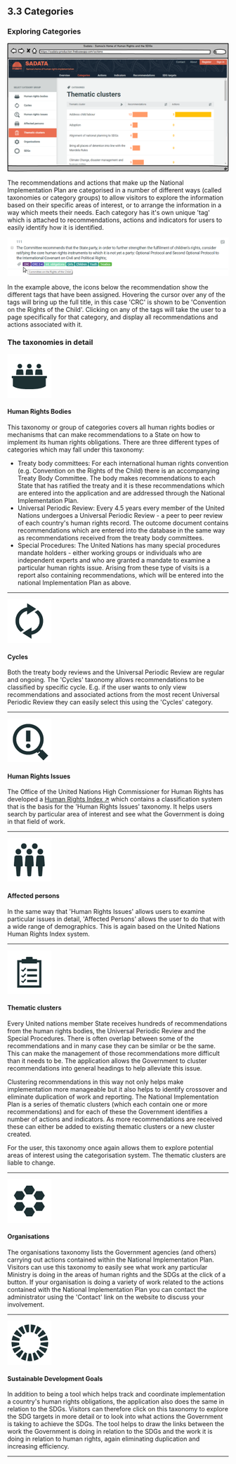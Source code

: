 ## 3.3 Categories

### Exploring Categories

![](../assets/Categories.png)

The recommendations and actions that make up the National Implementation Plan are categorised in a number of different ways (called taxonomies or category groups) to allow visitors to explore the information based on their specific areas of interest, or to arrange the information in a way which meets their needs. Each category has it's own unique 'tag' which is attached to recommendations, actions and indicators for users to easily identify how it is identified.

![](../assets/cursor.png)

In the example above, the icons below the recommendation show the different tags that have been assigned. Hovering the cursor over any of the tags will bring up the full title, in this case 'CRC' is shown to be 'Convention on the Rights of the Child'. Clicking on any of the tags will take the user to a page specifically for that category, and display all recommendations and actions associated with it.

### The taxonomies in detail

![](../assets/1_humanRightsBody.png)

#### **Human Rights Bodies**

This taxonomy or group of categories covers all human rights bodies or mechanisms that can make recommendations to a State on how to implement its human rights obligations. There are three different types of categories which may fall under this taxonomy:

* Treaty body committees: For each international human rights convention (e.g. Convention on the Rights of the Child) there is an accompanying Treaty Body Committee. The body makes recommendations to each State that has ratified the treaty and it is these recommendations which are entered into the application and are addressed through the National Implementation Plan.
* Universal Periodic Review: Every 4.5 years every member of the United Nations undergoes a Universal Periodic Review - a peer to peer review of each country's human rights record. The outcome document contains recommendations which are entered into the database in the same way as recommendations received from the treaty body committees.
* Special Procedures: The United Nations has many special procedures mandate holders - either working groups or individuals who are independent experts and who are granted a mandate to examine a particular human rights issue. Arising from these type of visits is a report also containing recommendations, which will be entered into the national Implementation Plan as above.

---

![](../assets/2_UNsession.png)

#### **Cycles**

Both the treaty body reviews and the Universal Periodic Review are regular and ongoing. The 'Cycles' taxonomy allows recommendations to be classified by specific cycle. E.g. if the user wants to only view recommendations and associated actions from the most  recent Universal Periodic Review they can easily select this using the 'Cycles' category.

---

![](../assets/5_humanrightsissue.png)

#### **Human Rights Issues**

The Office of the United Nations High Commissioner for Human Rights has developed a [Human Rights Index ↗](http://uhri.ohchr.org/en/) which contains a classification system that is the basis for the 'Human Rights Issues' taxonomy. It helps users search by particular area of interest and see what the Government is doing in that field of work.

---

![](../assets/4_affectedPersons.png)

#### **Affected persons**

In the same way that 'Human Rights Issues' allows users to examine particular issues in detail, 'Affected Persons' allows the user to do that with a wide range of demographics. This is again based on the United Nations Human Rights Index system.

---

![](../assets/clusters.png)

#### **Thematic clusters**

Every United nations member State receives hundreds of recommendations from the human rights bodies, the Universal Periodic Review and the Special Procedures. There is often overlap between some of the recommendations and in many case they can be similar or be the same. This can make the management of those recommendations more difficult than it needs to be. The application allows the Government to cluster recommendations into general headings to help alleviate this issue.

Clustering recommendations in this way not only helps make implementation more manageable but it also helps to identify crossover and eliminate duplication of work and reporting. The National Implementation Plan is a series of thematic clusters (which each contain one or more recommendations) and for each of these the Government identifies a number of actions and indicators. As more recommendations are received these can either be added to existing thematic clusters or a new cluster created.

For the user, this taxonomy once again allows them to explore potential areas of interest using the categorisation system. The thematic clusters are liable to change.

---

![](../assets/6_organisation.png)

#### **Organisations**

The organisations taxonomy lists the Government agencies (and others) carrying out actions contained within the National Implementation Plan. Visitors can use this taxonomy to easily see what work any particular Ministry is doing in the areas of human rights and the SDGs at the click of a button. If your organisation is doing a variety of work related to the actions contained with the National Implementation Plan you can contact the administrator using the 'Contact' link on the website to discuss your involvement.

---

![](../assets/7_sdgs.png)

#### **Sustainable Development Goals**

In addition to being a tool which helps track and coordinate implementation a country's human rights obligations, the application also does the same in relation to the SDGs. Visitors can therefore click on this taxonomy to explore the SDG targets in more detail or to look into what actions the Government is taking to achieve the SDGs. The tool helps to draw the links between the work the Government is doing in relation to the SDGs and the work it is doing in relation to human rights, again eliminating duplication and increasing efficiency.

---
